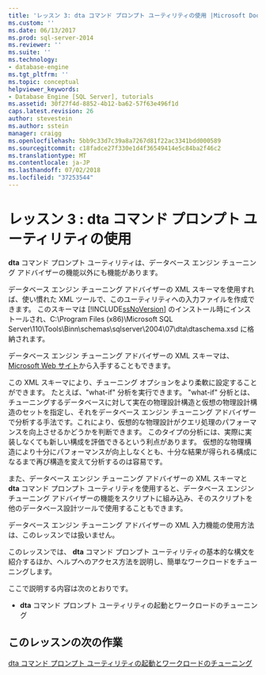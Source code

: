 ```yaml
---
title: 'レッスン 3: dta コマンド プロンプト ユーティリティの使用 |Microsoft Docs'
ms.custom: ''
ms.date: 06/13/2017
ms.prod: sql-server-2014
ms.reviewer: ''
ms.suite: ''
ms.technology:
- database-engine
ms.tgt_pltfrm: ''
ms.topic: conceptual
helpviewer_keywords:
- Database Engine [SQL Server], tutorials
ms.assetid: 30f27f4d-8852-4b12-ba62-57f63e496f1d
caps.latest.revision: 26
author: stevestein
ms.author: sstein
manager: craigg
ms.openlocfilehash: 5bb9c33d7c39a8a7267d81f22ac3341bdd000589
ms.sourcegitcommit: c18fadce27f330e1d4f36549414e5c84ba2f46c2
ms.translationtype: MT
ms.contentlocale: ja-JP
ms.lasthandoff: 07/02/2018
ms.locfileid: "37253544"
---
```

# <a name="lesson-3-using-the-dta-command-prompt-utility"></a>レッスン 3 : dta コマンド プロンプト ユーティリティの使用
  
  **dta** コマンド プロンプト ユーティリティは、データベース エンジン チューニング アドバイザーの機能以外にも機能があります。  
  
 データベース エンジン チューニング アドバイザーの XML スキーマを使用すれば、使い慣れた XML ツールで、このユーティリティへの入力ファイルを作成できます。 このスキーマは [!INCLUDE[ssNoVersion](../../includes/ssnoversion-md.md)] のインストール時にインストールされ、C:\Program Files (x86)\Microsoft SQL Server\110\Tools\Binn\schemas\sqlserver\2004\07\dta\dtaschema.xsd に格納されます。  
  
 データベース エンジン チューニング アドバイザーの XML スキーマは、 [Microsoft Web サイト](http://go.microsoft.com/fwlink/?linkid=43100&clcid=0x409)から入手することもできます。  
  
 この XML スキーマにより、チューニング オプションをより柔軟に設定することができます。 たとえば、"what-if" 分析を実行できます。 "what-if" 分析とは、チューニングするデータベースに対して実在の物理設計構造と仮想の物理設計構造のセットを指定し、それをデータベース エンジン チューニング アドバイザーで分析する手法です。これにより、仮想的な物理設計がクエリ処理のパフォーマンスを向上させるかどうかを判断できます。 このタイプの分析には、実際に実装しなくても新しい構成を評価できるという利点があります。 仮想的な物理構造により十分にパフォーマンスが向上しなくとも、十分な結果が得られる構成になるまで再び構造を変えて分析するのは容易です。  
  
 また、データベース エンジン チューニング アドバイザーの XML スキーマと **dta** コマンド プロンプト ユーティリティを使用すると、データベース エンジン チューニング アドバイザーの機能をスクリプトに組み込み、そのスクリプトを他のデータベース設計ツールで使用することもできます。  
  
 データベース エンジン チューニング アドバイザーの XML 入力機能の使用方法は、このレッスンでは扱いません。  
  
 このレッスンでは、 **dta** コマンド プロンプト ユーティリティの基本的な構文を紹介するほか、ヘルプへのアクセス方法を説明し、簡単なワークロードをチューニングします。  
  
 ここで説明する内容は次のとおりです。  
  
-   **dta** コマンド プロンプト ユーティリティの起動とワークロードのチューニング  
  
## <a name="next-task-in-lesson"></a>このレッスンの次の作業  
 [dta コマンド プロンプト ユーティリティの起動とワークロードのチューニング](lesson-1-1-tuning-a-workload.md)  
  
  
